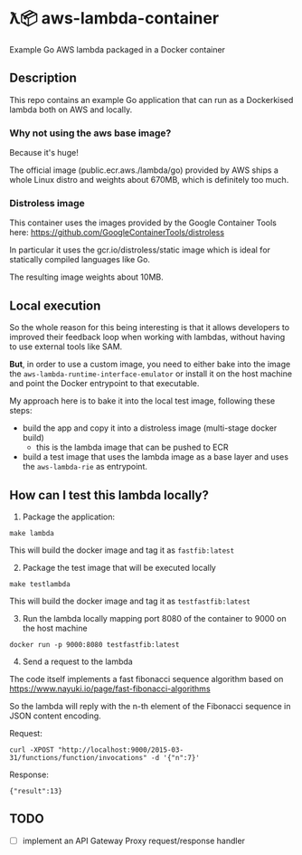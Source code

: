 # ƛ📦 aws-lambda-container

Example Go AWS lambda packaged in a Docker container


## Description

This repo contains an example Go application that can run as a Dockerkised lambda both on AWS and locally.

### Why not using the aws base image?

Because it's huge! 

The official image (public.ecr.aws./lambda/go) provided by AWS ships a whole Linux distro and weights about 670MB, which is definitely too much.

### Distroless image

This container uses the images provided by the Google Container Tools here: https://github.com/GoogleContainerTools/distroless

In particular it uses the gcr.io/distroless/static image which is ideal for statically compiled languages like Go.

The resulting image weights about 10MB.


## Local execution

So the whole reason for this being interesting is that it allows developers to improved their feedback loop when working with lambdas, without having to use external tools like SAM.

**But**, in order to use a custom image, you need to either bake into the image the `aws-lambda-runtime-interface-emulator` or install it on the host machine and point the Docker entrypoint to that executable.

My approach here is to bake it into the local test image, following these steps:
 - build the app and copy it into a distroless image (multi-stage docker build)
   - this is the lambda image that can be pushed to ECR
 - build a test image that uses the lambda image as a base layer and uses the `aws-lambda-rie` as entrypoint. 


## How can I test this lambda locally?
1. Package the application:

```
make lambda
```

This will build the docker image and tag it as `fastfib:latest`

2. Package the test image that will be executed locally

```
make testlambda
```

This will build the docker image and tag it as `testfastfib:latest`

3. Run the lambda locally mapping port 8080 of the container to 9000 on the host machine

```
docker run -p 9000:8080 testfastfib:latest
```

4. Send a request to the lambda

The code itself implements a fast fibonacci sequence algorithm based on https://www.nayuki.io/page/fast-fibonacci-algorithms

So the lambda will reply with the n-th element of the Fibonacci sequence in JSON content encoding.

Request:
```
curl -XPOST "http://localhost:9000/2015-03-31/functions/function/invocations" -d '{"n":7}'
```
Response:
```
{"result":13}
```

## TODO
- [ ] implement an API Gateway Proxy request/response handler
